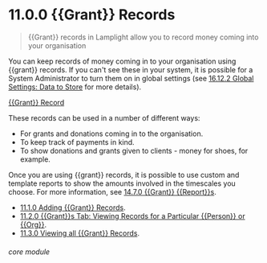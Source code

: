 # 11.0.0 <i class="fas fa-money-bill-alt"></i> {{Grant}} Records

> {{Grant}} records in Lamplight allow you to record money coming into your organisation

You can keep records of money coming in to your organisation using {{grant}} records. If you can't see these in your system, it is possible for a System Administrator to turn them on in global settings (see [16.12.2 Global Settings: Data to Store](/help/index/p/16.12.2) for more details).

[{{Grant}} Record](11.0.0a.png)

These records can be used in a number of different ways:
- For grants and donations coming in to the organisation.
- To keep track of payments in kind.
- To show donations and grants given to clients - money for shoes, for example.

Once you are using {{grant}} records, it is possible to use custom and template reports to show the amounts involved in the timescales you choose. For more information, see [14.7.0 {{Grant}} {{Report}}s](/help/index/p/14.7.0).

- [11.1.0 Adding {{Grant}} Records](/help/index/p/11.1.0).
- [11.2.0 {{Grant}}s Tab: Viewing Records for a Particular {{Person}} or {{Org}}](/help/index/p/11.2.0).
- [11.3.0 Viewing all {{Grant}} Records](/help/index/p/11.3.0).


###### core module
